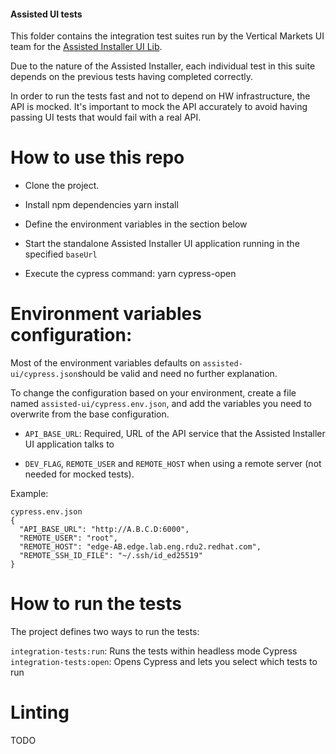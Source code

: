 #### Assisted UI tests

This folder contains the integration test suites run by the Vertical Markets UI team for the [Assisted Installer UI Lib](https://github.com/openshift-assisted/assisted-ui-lib).

Due to the nature of the Assisted Installer, each individual test in this suite depends on the previous tests having completed correctly.

In order to run the tests fast and not to depend on HW infrastructure, the API is mocked.
It's important to mock the API accurately to avoid having passing UI tests that would fail with a real API.
# How to use this repo
- Clone the project.

- Install npm dependencies
  yarn install

- Define the environment variables in the section below

- Start the standalone Assisted Installer UI application running in the specified `baseUrl`

- Execute the cypress command:
   yarn cypress-open

# Environment variables configuration:

Most of the environment variables defaults on `assisted-ui/cypress.json`should be valid and need no further explanation.

To change the configuration based on your environment, create a file named `assisted-ui/cypress.env.json`, and add the variables you need to overwrite from the base configuration.

- `API_BASE_URL`: Required, URL of the API service that the Assisted Installer UI application talks to

- `DEV_FLAG`, `REMOTE_USER` and `REMOTE_HOST` when using a remote server (not needed for mocked tests).

Example:

```
cypress.env.json
{
  "API_BASE_URL": "http://A.B.C.D:6000",
  "REMOTE_USER": "root",
  "REMOTE_HOST": "edge-AB.edge.lab.eng.rdu2.redhat.com",
  "REMOTE_SSH_ID_FILE": "~/.ssh/id_ed25519"
}
```

# How to run the tests

The project defines two ways to run the tests:

`integration-tests:run`: Runs the tests within headless mode Cypress
`integration-tests:open`: Opens Cypress and lets you select which tests to run


# Linting
TODO